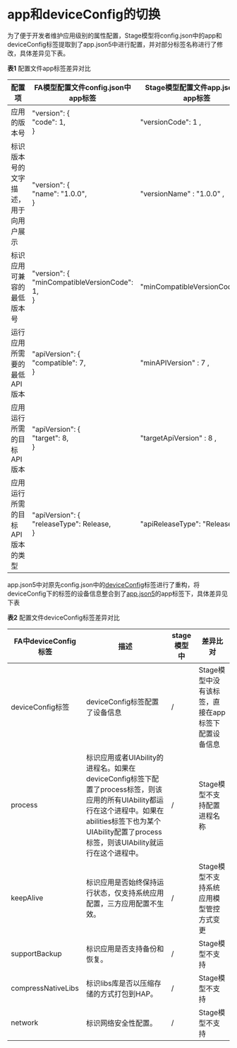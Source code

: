 # app和deviceConfig的切换


为了便于开发者维护应用级别的属性配置，Stage模型将config.json中的app和deviceConfig标签提取到了app.json5中进行配置，并对部分标签名称进行了修改，具体差异见下表。


  **表1** 配置文件app标签差异对比

| 配置项 | FA模型配置文件config.json中app标签 | Stage模型配置文件app.json5中app标签 |
| -------- | -------- | -------- |
| 应用的版本号 | "version": {<br/>    "code": 1,<br/>} | "versionCode":&nbsp;1&nbsp;, |
| 标识版本号的文字描述，用于向用户展示 | "version": {<br/>    "name": "1.0.0",<br/>} | "versionName"&nbsp;:&nbsp;"1.0.0"&nbsp;, |
| 标识应用可兼容的最低版本号 | "version": {<br/>    "minCompatibleVersionCode":  1,<br/>} | "minCompatibleVersionCode"&nbsp;:&nbsp;1&nbsp;, |
| 运行应用所需要的最低API版本 | "apiVersion": {<br/>    "compatible":  7,<br/>}            | "minAPIVersion"&nbsp;:&nbsp;7&nbsp;, |
| 应用运行所需的目标API版本 | "apiVersion": {<br/>    "target":  8,<br/>} | "targetApiVersion"&nbsp;:&nbsp;8&nbsp;, |
| 应用运行所需的目标API版本的类型 | "apiVersion": {<br/>    "releaseType":  Release,<br/>} | "apiReleaseType":&nbsp;"Release"&nbsp;, |


app.json5中对原先config.json中的[deviceConfig](../quick-start/deviceconfig-structure.md)标签进行了重构，将deviceConfig下的标签的设备信息整合到了[app.json5](../quick-start/app-configuration-file.md)的app标签下，具体差异见下表


  **表2** 配置文件deviceConfig标签差异对比

| FA中deviceConfig标签 | 描述 | stage模型中 | 差异比对 |
| -------- | -------- | -------- | -------- |
| deviceConfig标签 | deviceConfig标签配置了设备信息 | / | Stage模型中没有该标签，直接在app标签下配置设备信息 |
| process | 标识应用或者UIAbility的进程名。如果在deviceConfig标签下配置了process标签，则该应用的所有UIAbility都运行在这个进程中。如果在abilities标签下也为某个UIAbility配置了process标签，则该UIAbility就运行在这个进程中。 | / | Stage模型不支持配置进程名称 |
| keepAlive | 标识应用是否始终保持运行状态，仅支持系统应用配置，三方应用配置不生效。 | / | Stage模型不支持系统应用模型管控方式变更 |
| supportBackup | 标识应用是否支持备份和恢复。 | / | Stage模型不支持 |
| compressNativeLibs | 标识libs库是否以压缩存储的方式打包到HAP。 | / | Stage模型不支持 |
| network | 标识网络安全性配置。 | / | Stage模型不支持 |
